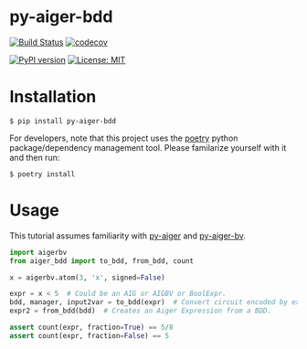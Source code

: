 # py-aiger-bdd
[![Build Status](https://cloud.drone.io/api/badges/mvcisback/py-aiger-bdd/status.svg)](https://cloud.drone.io/mvcisback/py-aiger-bdd)
[![codecov](https://codecov.io/gh/mvcisback/py-aiger-bdd/branch/master/graph/badge.svg)](https://codecov.io/gh/mvcisback/py-aiger-bdd)

[![PyPI version](https://badge.fury.io/py/py-aiger-bdd.svg)](https://badge.fury.io/py/py-aiger-bdd)
[![License: MIT](https://img.shields.io/badge/License-MIT-yellow.svg)](https://opensource.org/licenses/MIT)

# Installation

`$ pip install py-aiger-bdd`

For developers, note that this project uses the
[poetry](https://poetry.eustace.io/) python package/dependency
management tool. Please familarize yourself with it and then
run:

`$ poetry install`

# Usage

This tutorial assumes familiarity with [py-aiger](https://github.com/mvcisback/py-aiger) and [py-aiger-bv](https://github.com/mvcisback/py-aiger-bv).

```python
import aigerbv
from aiger_bdd import to_bdd, from_bdd, count

x = aigerbv.atom(3, 'x', signed=False) 

expr = x < 5  # Could be an AIG or AIGBV or BoolExpr.
bdd, manager, input2var = to_bdd(expr)  # Convert circuit encoded by expr into a BDD.
expr2 = from_bdd(bdd)  # Creates an Aiger Expression from a BDD.

assert count(expr, fraction=True) == 5/8
assert count(expr, fraction=False) == 5
```
